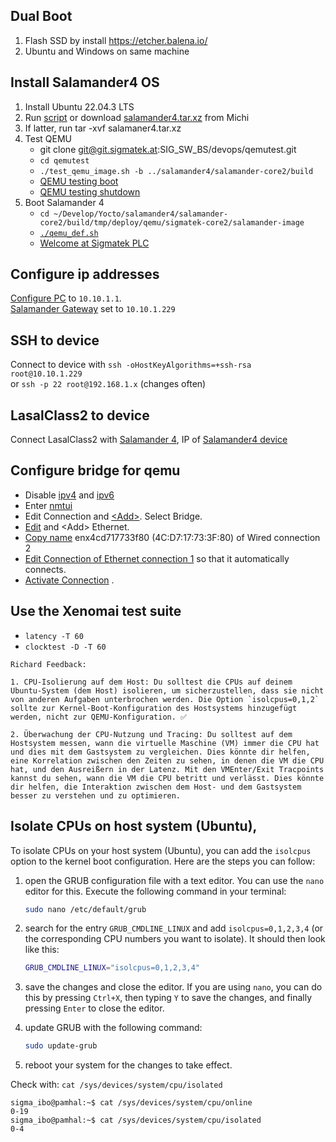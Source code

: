 ##  Dual Boot
1) Flash SSD by install https://etcher.balena.io/ 
2) Ubuntu and Windows on same machine

## Install Salamander4 OS
1) Install Ubuntu 22.04.3 LTS
2) Run [script](resources/scripts/build-salamander4-ordinary.sh.txt) or download [salamander4.tar.xz](resources/scripts/salamaner4.tar.xz) from Michi  
3) If latter, run tar -xvf salamaner4.tar.xz
4) Test QEMU 
    - git clone git@git.sigmatek.at:SIG_SW_BS/devops/qemutest.git
    - `cd qemutest`
    - `./test_qemu_image.sh -b ../salamander4/salamander-core2/build`
    - [QEMU testing boot](resources/images/yocto/qemutest_testing-boot.png)
    - [QEMU testing shutdown](resources/images/yocto/qemutest_testing-shutdown.png)
5) Boot Salamander 4
    - `cd ~/Develop/Yocto/salamander4/salamander-core2/build/tmp/deploy/qemu/sigmatek-core2/salamander-image`
    - [`./qemu_def.sh`](resources/scripts/working_qemu_def.sh.txt)
    - [Welcome at Sigmatek PLC](resources/images/yocto/sigmatek_login.png)

## Configure ip addresses 
[Configure PC](resources/images/configure_ip/ip_static_connection_ubuntu.png) to `10.10.1.1`.   
[Salamander Gateway](resources/images/ip_list_ubuntu.png) set to `10.10.1.229`

## SSH to device
Connect to device with `ssh -oHostKeyAlgorithms=+ssh-rsa root@10.10.1.229`  
or `ssh -p 22 root@192.168.1.x` (changes often)

## LasalClass2 to device
Connect LasalClass2 with [Salamander 4](resources/images/lasal/class2/lasalclass2_ip.png), IP of [Salamander4 device](resources/images/lasal/class2/lasalclass2_salamander4_ip.png)

## Configure bridge for qemu
- Disable [ipv4](resources/images/configure_bridge/ethernet_disable_ip4.png) and [ipv6](resources/images/configure_bridge/ethernet_disable_ip6.png)
- Enter [nmtui](resources/images/configure_bridge/nmtui.png)
- Edit Connection and [\<Add\>](resources/images/add_connection.png). Select Bridge.
- [Edit](resources/images/configure_bridge/edit_connection.png) and \<Add\> Ethernet.
- [Copy name](resources/images/configure_bridge/copy_name.png) enx4cd717733f80 (4C:D7:17:73:3F:80) of Wired connection 2
- [Edit Connection of Ethernet connection 1](resources/images/configure_bridge/ethernet1.png) so that it automatically connects.
- [Activate Connection](resources/images/configure_bridge/activate_connection.png) .


## Use the Xenomai test suite
- `latency -T 60`  
- `clocktest -D -T 60` 




```
Richard Feedback:

1. CPU-Isolierung auf dem Host: Du solltest die CPUs auf deinem Ubuntu-System (dem Host) isolieren, um sicherzustellen, dass sie nicht von anderen Aufgaben unterbrochen werden. Die Option `isolcpus=0,1,2` sollte zur Kernel-Boot-Konfiguration des Hostsystems hinzugefügt werden, nicht zur QEMU-Konfiguration. ✅

2. Überwachung der CPU-Nutzung und Tracing: Du solltest auf dem Hostsystem messen, wann die virtuelle Maschine (VM) immer die CPU hat und dies mit dem Gastsystem zu vergleichen. Dies könnte dir helfen, eine Korrelation zwischen den Zeiten zu sehen, in denen die VM die CPU hat, und den Ausreißern in der Latenz. Mit den VMEnter/Exit Tracpoints kannst du sehen, wann die VM die CPU betritt und verlässt. Dies könnte dir helfen, die Interaktion zwischen dem Host- und dem Gastsystem besser zu verstehen und zu optimieren.
```

## Isolate CPUs on host system (Ubuntu),

To isolate CPUs on your host system (Ubuntu), you can add the `isolcpus` option to the kernel boot configuration. Here are the steps you can follow:

1. open the GRUB configuration file with a text editor. You can use the `nano` editor for this. Execute the following command in your terminal:
    ```bash
    sudo nano /etc/default/grub
    ```
2. search for the entry `GRUB_CMDLINE_LINUX` and add `isolcpus=0,1,2,3,4` (or the corresponding CPU numbers you want to isolate). It should then look like this:
    ```bash
    GRUB_CMDLINE_LINUX="isolcpus=0,1,2,3,4"
    ```
3. save the changes and close the editor. If you are using `nano`, you can do this by pressing `Ctrl+X`, then typing `Y` to save the changes, and finally pressing `Enter` to close the editor.

4. update GRUB with the following command:
    ```bash
    sudo update-grub
    ```
5. reboot your system for the changes to take effect.


Check with: `cat /sys/devices/system/cpu/isolated`

```
sigma_ibo@pamhal:~$ cat /sys/devices/system/cpu/online
0-19
sigma_ibo@pamhal:~$ cat /sys/devices/system/cpu/isolated
0-4
```
